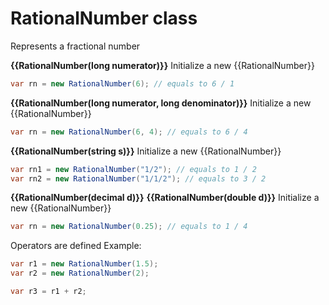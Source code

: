 # RationalNumber class
Represents a fractional number


**{{RationalNumber(long numerator)}}**
Initialize a new {{RationalNumber}}
```csharp
var rn = new RationalNumber(6); // equals to 6 / 1
```

**{{RationalNumber(long numerator, long denominator)}}**
Initialize a new {{RationalNumber}}
```csharp
var rn = new RationalNumber(6, 4); // equals to 6 / 4
```

**{{RationalNumber(string s)}}**
Initialize a new {{RationalNumber}}
```csharp
var rn1 = new RationalNumber("1/2"); // equals to 1 / 2
var rn2 = new RationalNumber("1/1/2"); // equals to 3 / 2
```

**{{RationalNumber(decimal d)}}**
**{{RationalNumber(double d)}}**
Initialize a new {{RationalNumber}}
```csharp
var rn = new RationalNumber(0.25); // equals to 1 / 4
```

Operators are defined
Example:
```csharp
var r1 = new RationalNumber(1.5);
var r2 = new RationalNumber(2);

var r3 = r1 + r2;
```
